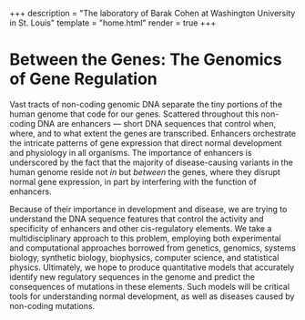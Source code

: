 +++
description = "The laboratory of Barak Cohen at Washington University in St. Louis"
template = "home.html"
render = true
+++

# Between the Genes: The Genomics of Gene Regulation

Vast tracts of non-coding genomic DNA separate the tiny portions of the human genome that code for our genes. Scattered throughout this non-coding DNA are enhancers — short DNA sequences that control when, where, and to what extent the genes are transcribed. Enhancers orchestrate the intricate patterns of gene expression that direct normal development and physiology in all organisms. The importance of enhancers is underscored by the fact that the majority of disease-causing variants in the human genome reside not *in* but *between* the genes, where they disrupt normal gene expression, in part by interfering with the function of enhancers.

Because of their importance in development and disease, we are trying to understand the DNA sequence features that control the activity and specificity of enhancers and other cis-regulatory elements. We take a multidisciplinary approach to this problem, employing both experimental and computational approaches borrowed from genetics, genomics, systems biology, synthetic biology, biophysics, computer science, and statistical physics. Ultimately, we hope to produce quantitative models that accurately identify new regulatory sequences in the genome and predict the consequences of mutations in these elements. Such models will be critical tools for understanding normal development, as well as diseases caused by non-coding mutations.
